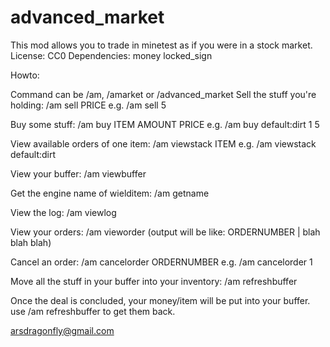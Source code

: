 advanced\_market
===============
This mod allows you to trade in minetest as if you were in a stock market.
License: CC0
Dependencies:
money
locked\_sign

Howto:

Command can be /am, /amarket or /advanced\_market
Sell the stuff you're holding:
/am sell PRICE
e.g. /am sell 5

Buy some stuff:
/am buy ITEM AMOUNT PRICE
e.g. /am buy default:dirt 1 5

View available orders of one item:
/am viewstack ITEM
e.g. /am viewstack default:dirt

View your buffer:
/am viewbuffer

Get the engine name of wielditem:
/am getname

View the log:
/am viewlog

View your orders:
/am vieworder
(output will be like: ORDERNUMBER | blah blah blah)

Cancel an order:
/am cancelorder ORDERNUMBER
e.g. /am cancelorder 1

Move all the stuff in your buffer into your inventory:
/am refreshbuffer

Once the deal is concluded, your money/item will be put into your buffer.
use /am refreshbuffer to get them back.

arsdragonfly@gmail.com
